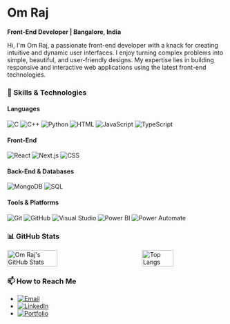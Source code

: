 # Om Raj

**Front-End Developer | Bangalore, India**

Hi, I'm Om Raj, a passionate front-end developer with a knack for creating intuitive and dynamic user interfaces. I enjoy turning complex problems into simple, beautiful, and user-friendly designs. My expertise lies in building responsive and interactive web applications using the latest front-end technologies.

### 🚀 Skills & Technologies

#### Languages
![C](https://img.shields.io/badge/C-00599C?style=for-the-badge&logo=c&logoColor=white)
![C++](https://img.shields.io/badge/C%2B%2B-00599C?style=for-the-badge&logo=c%2B%2B&logoColor=white)
![Python](https://img.shields.io/badge/Python-3776AB?style=for-the-badge&logo=python&logoColor=white)
![HTML](https://img.shields.io/badge/HTML5-E34F26?style=for-the-badge&logo=html5&logoColor=white)
![JavaScript](https://img.shields.io/badge/JavaScript-F7DF1E?style=for-the-badge&logo=javascript&logoColor=black)
![TypeScript](https://img.shields.io/badge/TypeScript-007ACC?style=for-the-badge&logo=typescript&logoColor=white)

#### Front-End
![React](https://img.shields.io/badge/React-61DAFB?style=for-the-badge&logo=react&logoColor=black)
![Next.js](https://img.shields.io/badge/Next.js-000000?style=for-the-badge&logo=nextdotjs&logoColor=white)
![CSS](https://img.shields.io/badge/CSS3-1572B6?style=for-the-badge&logo=css3&logoColor=white)

#### Back-End & Databases
![MongoDB](https://img.shields.io/badge/MongoDB-47A248?style=for-the-badge&logo=mongodb&logoColor=white)
![SQL](https://img.shields.io/badge/SQL-4479A1?style=for-the-badge&logo=sql&logoColor=white)

#### Tools & Platforms
![Git](https://img.shields.io/badge/Git-F05032?style=for-the-badge&logo=git&logoColor=white)
![GitHub](https://img.shields.io/badge/GitHub-181717?style=for-the-badge&logo=github&logoColor=white)
![Visual Studio](https://img.shields.io/badge/Visual_Studio-5C2D91?style=for-the-badge&logo=visual%20studio&logoColor=white)
![Power BI](https://img.shields.io/badge/Power%20BI-F2C811?style=for-the-badge&logo=power%20bi&logoColor=black)
![Power Automate](https://img.shields.io/badge/Microsoft%20Power%20Automate-0066FF?style=for-the-badge&logo=microsoft%20power%20automate&logoColor=white)

### 📊 GitHub Stats

<div style="display: flex; justify-content: space-between;">
  <img src="https://github-readme-stats.vercel.app/api?username=Or-10&show_icons=true&theme=radical" alt="Om Raj's GitHub Stats" style="width: 48%;" />
  <img src="https://github-readme-stats.vercel.app/api/top-langs/?username=Or-10&layout=compact&theme=radical" alt="Top Langs" style="width: 38%;" />
</div>

### 📫 How to Reach Me

- [![Email](https://img.shields.io/badge/Email-D14836?style=for-the-badge&logo=gmail&logoColor=white)](mailto:omraj132002@gmail.com)
- [![LinkedIn](https://img.shields.io/badge/LinkedIn-0077B5?style=for-the-badge&logo=linkedin&logoColor=white)](https://www.linkedin.com/in/om-raj)
- [![Portfolio](https://img.shields.io/badge/Portfolio-000000?style=for-the-badge&logo=netlify&logoColor=white)](https://or10.netlify.app)

